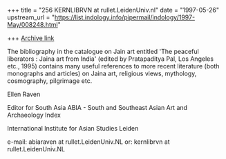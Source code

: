 +++
title = "256 KERNLIBRVN at rullet.LeidenUniv.nl"
date = "1997-05-26"
upstream_url = "https://list.indology.info/pipermail/indology/1997-May/008248.html"

+++
[Archive link](https://list.indology.info/pipermail/indology/1997-May/008248.html)

The bibliography in the catalogue on Jain art entitled 'The peaceful 
liberators : Jaina art from India' (edited by Pratapaditya Pal, Los Angeles 
etc., 1995) contains many useful references to more recent literature (both 
monographs and articles) on Jaina art, religious views, mythology, 
cosmography, pilgrimage etc.



Ellen Raven


Editor for South Asia
ABIA - South and Southeast Asian Art and Archaeology Index

International Institute for Asian Studies
Leiden

e-mail: abiaraven at rullet.LeidenUniv.NL
or: kernlibrvn at rullet.LeidenUniv.NL




